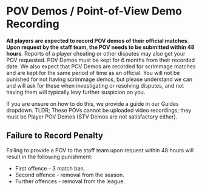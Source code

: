 # POV Demos / Point-of-View Demo Recording
**All players are expected to record POV demos of their official matches**. **Upon request by the staff team, the POV needs to be submitted within 48 hours**. Reports of a player cheating or other disputes may also get your POV requested. POV Demos must be kept for 6 months from their recorded date. We also expect that POV Demos are recorded for scrimmage matches and are kept for the same period of time as an official. You will not be punished for not having scrimmage demos, but please understand we can and will ask for these when investigating or resolving disputes, and not having them will typically levy further suspicion on you.

If you are unsure on how to do this, we provide a guide in our Guides dropdown. TLDR; These POVs cannot be uploaded video recordings; they must be Player POV Demos (STV Demos are not satisfactory either).

## Failure to Record Penalty
Failing to provide a POV to the staff team upon request within 48 hours will result in the following punishment:
- First offence - 3 match ban.
- Second offence - removal from the season.
- Further offences - removal from the league.